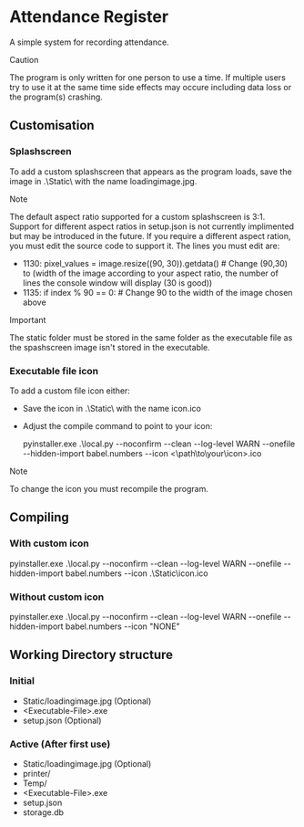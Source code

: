 # Attendance Register
 A simple system for recording attendance.

> [!CAUTION]
> The program is only written for one person to use a time. If multiple users try to use it at the same time side effects may occure including data loss or the program(s) crashing.

## Customisation
### Splashscreen
To add a custom splashscreen that appears as the program loads, save the image in .\Static\ with the name loadingimage.jpg.

> [!Note]
> The default aspect ratio supported for a custom splashscreen is 3:1.
> Support for different aspect ratios in setup.json is not currently implimented but may be introduced in the future.
> If you require a different aspect ration, you must edit the source code to support it.
> The lines you must edit are:
> - 1130: pixel_values = image.resize((90, 30)).getdata() # Change (90,30) to (width of the image according to your aspect ratio, the number of lines the console window will display (30 is good))
> - 1135: if index % 90 == 0: # Change 90 to the width of the image chosen above

> [!Important]
> The static folder must be stored in the same folder as the executable file as the spashscreen image isn't stored in the executable.

### Executable file icon
To add a custom file icon either:
- Save the icon in .\Static\ with the name icon.ico
- Adjust the compile command to point to your icon:
  
  pyinstaller.exe .\local.py --noconfirm --clean --log-level WARN --onefile --hidden-import babel.numbers --icon <\path\to\your\icon>.ico


> [!Note]
> To change the icon you must recompile the program.

## Compiling
### With custom icon
pyinstaller.exe .\local.py --noconfirm --clean --log-level WARN --onefile --hidden-import babel.numbers --icon .\Static\icon.ico

### Without custom icon
pyinstaller.exe .\local.py --noconfirm --clean --log-level WARN --onefile --hidden-import babel.numbers --icon "NONE"

## Working Directory structure
### Initial
- Static/loadingimage.jpg (Optional)
- \<Executable-File>.exe
- setup.json (Optional)
### Active (After first use)
- Static/loadingimage.jpg (Optional)
- printer/
- Temp/
- \<Executable-File>.exe
- setup.json
- storage.db
